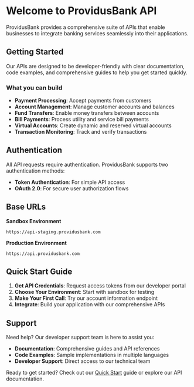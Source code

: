 # Welcome to ProvidusBank API

ProvidusBank provides a comprehensive suite of APIs that enable businesses to integrate banking services seamlessly into their applications.

## Getting Started

Our APIs are designed to be developer-friendly with clear documentation, code examples, and comprehensive guides to help you get started quickly.

### What you can build

- **Payment Processing**: Accept payments from customers
- **Account Management**: Manage customer accounts and balances  
- **Fund Transfers**: Enable money transfers between accounts
- **Bill Payments**: Process utility and service bill payments
- **Virtual Accounts**: Create dynamic and reserved virtual accounts
- **Transaction Monitoring**: Track and verify transactions

## Authentication

All API requests require authentication. ProvidusBank supports two authentication methods:

- **Token Authentication**: For simple API access
- **OAuth 2.0**: For secure user authorization flows

## Base URLs

**Sandbox Environment**
```
https://api-staging.providusbank.com
```

**Production Environment**  
```
https://api.providusbank.com
```

## Quick Start Guide

1. **Get API Credentials**: Request access tokens from our developer portal
2. **Choose Your Environment**: Start with sandbox for testing
3. **Make Your First Call**: Try our account information endpoint
4. **Integrate**: Build your application with our comprehensive APIs

## Support

Need help? Our developer support team is here to assist you:

- **Documentation**: Comprehensive guides and API references
- **Code Examples**: Sample implementations in multiple languages
- **Developer Support**: Direct access to our technical team

Ready to get started? Check out our [Quick Start](/quick-start) guide or explore our API documentation.